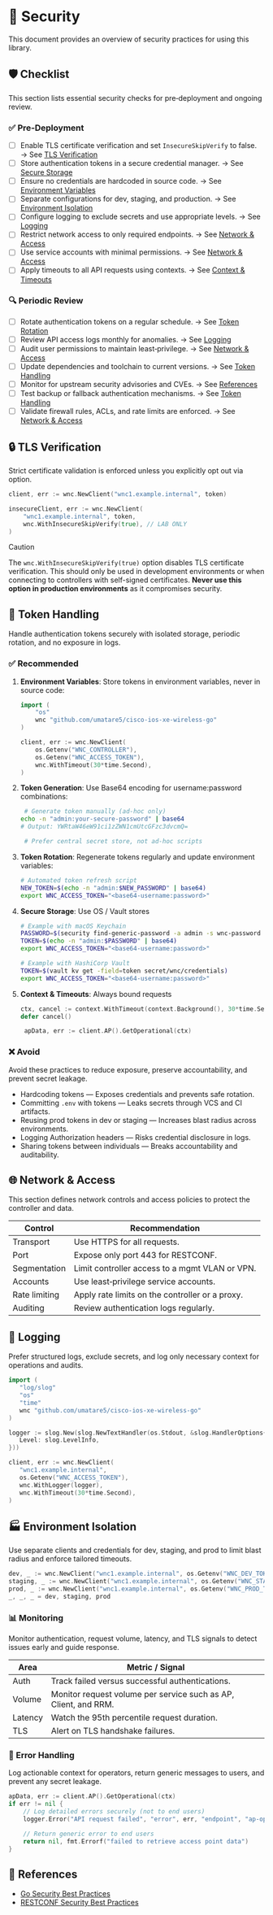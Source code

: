 # 🔐 Security

This document provides an overview of security practices for using this library.

## 🛡️ Checklist

This section lists essential security checks for pre‑deployment and ongoing review.

### ✅ Pre‑Deployment

- [ ] Enable TLS certificate verification and set `InsecureSkipVerify` to false. → See [TLS Verification](#tls-verification)
- [ ] Store authentication tokens in a secure credential manager. → See [Secure Storage](#token-storage)
- [ ] Ensure no credentials are hardcoded in source code. → See [Environment Variables](#token-env)
- [ ] Separate configurations for dev, staging, and production. → See [Environment Isolation](#environment-isolation)
- [ ] Configure logging to exclude secrets and use appropriate levels. → See [Logging](#logging)
- [ ] Restrict network access to only required endpoints. → See [Network & Access](#network-access)
- [ ] Use service accounts with minimal permissions. → See [Network & Access](#network-access)
- [ ] Apply timeouts to all API requests using contexts. → See [Context & Timeouts](#context-timeouts)

### 🔍 Periodic Review

- [ ] Rotate authentication tokens on a regular schedule. → See [Token Rotation](#token-rotation)
- [ ] Review API access logs monthly for anomalies. → See [Logging](#logging)
- [ ] Audit user permissions to maintain least‑privilege. → See [Network & Access](#network-access)
- [ ] Update dependencies and toolchain to current versions. → See [Token Handling](#token-handling)
- [ ] Monitor for upstream security advisories and CVEs. → See [References](#references)
- [ ] Test backup or fallback authentication mechanisms. → See [Token Handling](#token-handling)
- [ ] Validate firewall rules, ACLs, and rate limits are enforced. → See [Network & Access](#network-access)

## 🔒 TLS Verification <a id="tls-verification"></a>

Strict certificate validation is enforced unless you explicitly opt out via option.

```go
client, err := wnc.NewClient("wnc1.example.internal", token)

insecureClient, err := wnc.NewClient(
    "wnc1.example.internal", token,
    wnc.WithInsecureSkipVerify(true), // LAB ONLY
)
```

> [!CAUTION]
> The `wnc.WithInsecureSkipVerify(true)` option disables TLS certificate verification. This should only be used in development environments or when connecting to controllers with self-signed certificates. **Never use this option in production environments** as it compromises security.

## 🔑 Token Handling <a id="token-handling"></a>

Handle authentication tokens securely with isolated storage, periodic rotation, and no exposure in logs.

### ✅ Recommended

1. **Environment Variables**: Store tokens in environment variables, never in source code: <a id="token-env"></a>

   ```go
   import (
       "os"
       wnc "github.com/umatare5/cisco-ios-xe-wireless-go"
   )

   client, err := wnc.NewClient(
       os.Getenv("WNC_CONTROLLER"),
       os.Getenv("WNC_ACCESS_TOKEN"),
       wnc.WithTimeout(30*time.Second),
   )
   ```

2. **Token Generation**: Use Base64 encoding for username:password combinations: <a id="token-generation"></a>

   ```bash
    # Generate token manually (ad-hoc only)
   echo -n "admin:your-secure-password" | base64
   # Output: YWRtaW46eW91ci1zZWN1cmUtcGFzc3dvcmQ=

    # Prefer central secret store, not ad-hoc scripts
   ```

3. **Token Rotation**: Regenerate tokens regularly and update environment variables: <a id="token-rotation"></a>

   ```bash
   # Automated token refresh script
   NEW_TOKEN=$(echo -n "admin:$NEW_PASSWORD" | base64)
   export WNC_ACCESS_TOKEN="<base64-username:password>"
   ```

4. **Secure Storage**: Use OS / Vault stores <a id="token-storage"></a>

   ```bash
   # Example with macOS Keychain
   PASSWORD=$(security find-generic-password -a admin -s wnc-password -w)
   TOKEN=$(echo -n "admin:$PASSWORD" | base64)
   export WNC_ACCESS_TOKEN="<base64-username:password>"

   # Example with HashiCorp Vault
   TOKEN=$(vault kv get -field=token secret/wnc/credentials)
   export WNC_ACCESS_TOKEN="<base64-username:password>"
   ```

5. **Context & Timeouts**: Always bound requests <a id="context-timeouts"></a>

   ```go
   ctx, cancel := context.WithTimeout(context.Background(), 30*time.Second)
   defer cancel()

    apData, err := client.AP().GetOperational(ctx)
   ```

### ❌ Avoid

Avoid these practices to reduce exposure, preserve accountability, and prevent secret leakage.

- Hardcoding tokens — Exposes credentials and prevents safe rotation.
- Committing `.env` with tokens — Leaks secrets through VCS and CI artifacts.
- Reusing prod tokens in dev or staging — Increases blast radius across environments.
- Logging Authorization headers — Risks credential disclosure in logs.
- Sharing tokens between individuals — Breaks accountability and auditability.

## 🌐 Network & Access <a id="network-access"></a>

This section defines network controls and access policies to protect the controller and data.

| Control       | Recommendation                                  |
| ------------- | ----------------------------------------------- |
| Transport     | Use HTTPS for all requests.                     |
| Port          | Expose only port 443 for RESTCONF.              |
| Segmentation  | Limit controller access to a mgmt VLAN or VPN.  |
| Accounts      | Use least‑privilege service accounts.           |
| Rate limiting | Apply rate limits on the controller or a proxy. |
| Auditing      | Review authentication logs regularly.           |

## 📝 Logging <a id="logging"></a>

Prefer structured logs, exclude secrets, and log only necessary context for operations and audits.

```go
import (
   "log/slog"
   "os"
   "time"
   wnc "github.com/umatare5/cisco-ios-xe-wireless-go"
)

logger := slog.New(slog.NewTextHandler(os.Stdout, &slog.HandlerOptions{
   Level: slog.LevelInfo,
}))

client, err := wnc.NewClient(
   "wnc1.example.internal",
   os.Getenv("WNC_ACCESS_TOKEN"),
   wnc.WithLogger(logger),
   wnc.WithTimeout(30*time.Second),
)
```

## 🏭 Environment Isolation <a id="environment-isolation"></a>

Use separate clients and credentials for dev, staging, and prod to limit blast radius and enforce tailored timeouts.

```go
dev, _ := wnc.NewClient("wnc1.example.internal", os.Getenv("WNC_DEV_TOKEN"), wnc.WithInsecureSkipVerify(true), wnc.WithTimeout(5*time.Second))
staging, _ := wnc.NewClient("wnc1.example.internal", os.Getenv("WNC_STAGING_TOKEN"), wnc.WithTimeout(15*time.Second))
prod, _ := wnc.NewClient("wnc1.example.internal", os.Getenv("WNC_PROD_TOKEN"), wnc.WithTimeout(30*time.Second))
_, _, _ = dev, staging, prod
```

### 📊 Monitoring

Monitor authentication, request volume, latency, and TLS signals to detect issues early and guide response.

| Area    | Metric / Signal                                                 |
| ------- | --------------------------------------------------------------- |
| Auth    | Track failed versus successful authentications.                 |
| Volume  | Monitor request volume per service such as AP, Client, and RRM. |
| Latency | Watch the 95th percentile request duration.                     |
| TLS     | Alert on TLS handshake failures.                                |

### 🔧 Error Handling

Log actionable context for operators, return generic messages to users, and prevent any secret leakage.

```go
apData, err := client.AP().GetOperational(ctx)
if err != nil {
    // Log detailed errors securely (not to end users)
    logger.Error("API request failed", "error", err, "endpoint", "ap-oper")

    // Return generic error to end users
    return nil, fmt.Errorf("failed to retrieve access point data")
}
```

## 📖 References <a id="references"></a>

- [Go Security Best Practices](https://go.dev/security/)
- [RESTCONF Security Best Practices](https://tools.ietf.org/html/rfc8040#section-2.5)
